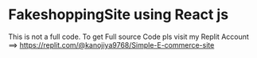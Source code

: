 # FakeshoppingSite using React js

This is not a full code. To get Full source Code pls visit my Replit Account 
==>    https://replit.com/@kanojiya9768/Simple-E-commerce-site

